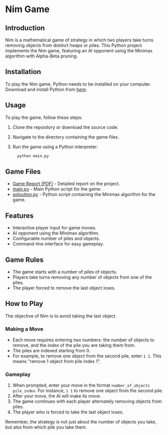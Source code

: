 # Nim Game

## Introduction
Nim is a mathematical game of strategy in which two players take turns removing objects from distinct heaps or piles. This Python project implements the Nim game, featuring an AI opponent using the Minimax algorithm with Alpha-Beta pruning.

## Installation
To play the Nim game, Python needs to be installed on your computer. Download and install Python from [here](https://www.python.org/downloads/).

## Usage
To play the game, follow these steps:
1. Clone the repository or download the source code.
2. Navigate to the directory containing the game files.
3. Run the game using a Python interpreter:

    ```bash
      python main.py

## Game Files
- [Game Report (PDF)](PBL%203%20The%20Game%20of%20Nim%20report.pdf) - Detailed report on the project.
- [main.py](main.py) - Main Python script for the game.
- [soloution.py](soloution.py) - Python script containing the Minimax algorithm for the game.

## Features
- Interactive player input for game moves.
- AI opponent using the Minimax algorithm.
- Configurable number of piles and objects.
- Command-line interface for easy gameplay.

## Game Rules
- The game starts with a number of piles of objects.
- Players take turns removing any number of objects from one of the piles.
- The player forced to remove the last object loses.

## How to Play
The objective of Nim is to avoid taking the last object.

### Making a Move
- Each move requires entering two numbers: the number of objects to remove, and the index of the pile you are taking them from.
- The piles are indexed starting from 0.
- For example, to remove one object from the second pile, enter `1 1`. This means "remove 1 object from pile index 1".

### Gameplay
1. When prompted, enter your move in the format `number_of_objects pile_index`. For instance, `1 1` to remove one object from the second pile.
2. After your move, the AI will make its move.
3. The game continues with each player alternately removing objects from piles.
4. The player who is forced to take the last object loses.

Remember, the strategy is not just about the number of objects you take, but also from which pile you take them.


